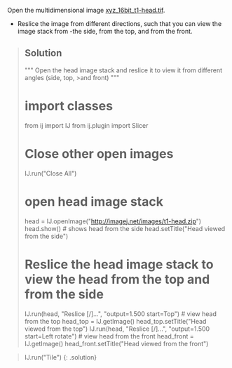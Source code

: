Open the multidimensional image [xyz_16bit_t1-head.tif](https://github.com/NEUBIAS/training-resources/raw/master/image_data/xyz_16bit_t1-head.tif).
- Reslice the image from different directions, such that you can view the image stack from -the side, from the top, and from the front.

    
> ## Solution
>""" Open the head image stack and reslice it to view it from different angles (side, top, >and front) """
>
># import classes
>from ij import IJ
>from ij.plugin import Slicer
>
># Close other open images
>IJ.run("Close All")
>
># open head image stack
>head = IJ.openImage("http://imagej.net/images/t1-head.zip")
>head.show() # shows head from the side
>head.setTitle("Head viewed from the side")
>
># Reslice the head image stack to view the head from the top and from the side
>IJ.run(head, "Reslice [/]...", "output=1.500 start=Top") # view head from the top
>head_top = IJ.getImage()
>head_top.setTitle("Head viewed from the top")
>IJ.run(head, "Reslice [/]...", "output=1.500 start=Left rotate") # view head from the front
>head_front = IJ.getImage()
>head_front.setTitle("Head viewed from the front")

>IJ.run("Tile")
{: .solution}
